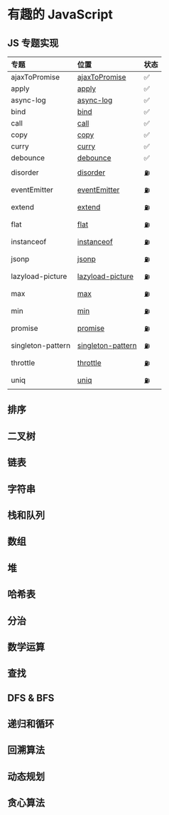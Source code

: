 # 有趣的 JavaScript

## JS 专题实现

| 专题              | 位置                                                     | 状态 |
| :---------------- | :------------------------------------------------------- | :--- |
| ajaxToPromise     | [ajaxToPromise]('./javascript/ajaxToPromise.js')         | ✅   |
| apply             | [apply]('./javascript/apply.js')                         | ✅   |
| async-log         | [async-log]('./javascript/async-log.js')                 | ✅   |
| bind              | [bind]('./javascript/bind.js')                           | ✅   |
| call              | [call]('./javascript/call.js')                           | ✅   |
| copy              | [copy]('./javascript/copy.js')                           | ✅   |
| curry             | [curry]('./javascript/curry.js')                         | ✅   |
| debounce          | [debounce]('./javascript/debounce.js')                   | ✅   |
| disorder          | [disorder]('./javascript/disorder.js')                   | ⛽️  |
| eventEmitter      | [eventEmitter]('./javascript/eventEmitter.js')           | ⛽️  |
| extend            | [extend]('./javascript/extend.js')                       | ⛽️  |
| flat              | [flat]('./javascript/flat.js')                           | ⛽️  |
| instanceof        | [instanceof]('./javascript/instanceof.js')               | ⛽️  |
| jsonp             | [jsonp]('./javascript/jsonp.js')                         | ⛽️  |
| lazyload-picture  | [lazyload-picture]('./javascript/lazyload-picture.js')   | ⛽️  |
| max               | [max]('./javascript/max.js')                             | ⛽️  |
| min               | [min]('./javascript/min.js')                             | ⛽️  |
| promise           | [promise]('./javascript/promise.js')                     | ⛽️  |
| singleton-pattern | [singleton-pattern]('./javascript/singleton-pattern.js') | ⛽️  |
| throttle          | [throttle]('./javascript/throttle.js')                   | ⛽️  |
| uniq              | [uniq]('./javascript/uniq.js')                           | ⛽️  |

## 排序

## 二叉树

## 链表

## 字符串

## 栈和队列

## 数组

## 堆

## 哈希表

## 分治

## 数学运算

## 查找

## DFS & BFS

## 递归和循环

## 回溯算法

## 动态规划

## 贪心算法
